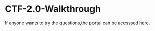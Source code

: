 # CTF-2.0-Walkthrough
If anyone wants to try the questions,the portal can be acesssed [here](https://ctf-2.netlify.app/login).
